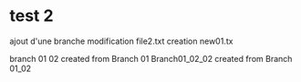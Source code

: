 test 2
====
ajout d'une branche 
	modification file2.txt
	creation new01.tx

branch 01 02 created from Branch 01
Branch01_02_02 created from Branch 01_02

